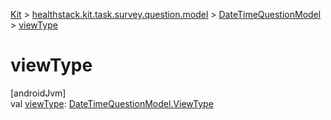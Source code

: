 
[Kit](../../../kit.html) > [healthstack.kit.task.survey.question.model](../index.html) > [DateTimeQuestionModel](index.html) > [viewType](view-type.html)



# viewType



[androidJvm]\
val [viewType](view-type.html): [DateTimeQuestionModel.ViewType](-view-type/index.html)




